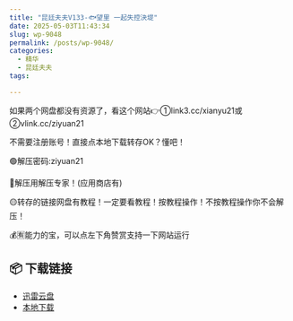 ```yaml
---
title: "昆廷夫夫V133-🐟望里 一起失控決堤"
date: 2025-05-03T11:43:34
slug: wp-9048
permalink: /posts/wp-9048/
categories:
  - 精华
  - 昆廷夫夫
tags:

---
```


如果两个网盘都没有资源了，看这个网站👉①link3.cc/xianyu21或②vlink.cc/ziyuan21

不需要注册账号！直接点本地下载转存OK？懂吧！

🟢解压密码:ziyuan21

🔵解压用解压专家！(应用商店有)

🟡转存的链接网盘有教程！一定要看教程！按教程操作！不按教程操作你不会解压！

💰🈶能力的宝，可以点左下角赞赏支持一下网站运行

## 📦 下载链接
- [迅雷云盘](https://blziyuan21.com/pay-download/9048?key=d4f9eb6f41&down_id=0)
- [本地下载](https://blziyuan21.com/pay-download/9048?key=d4f9eb6f41&down_id=1)

